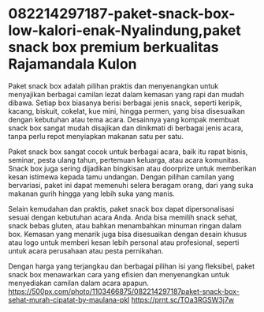 # 082214297187-paket-snack-box-low-kalori-enak-Nyalindung,paket snack box premium berkualitas Rajamandala Kulon
Paket snack box adalah pilihan praktis dan menyenangkan untuk menyajikan berbagai camilan lezat dalam kemasan yang rapi dan mudah dibawa. Setiap box biasanya berisi berbagai jenis snack, seperti keripik, kacang, biskuit, cokelat, kue mini, hingga permen, yang bisa disesuaikan dengan kebutuhan atau tema acara. Desainnya yang kompak membuat snack box sangat mudah disajikan dan dinikmati di berbagai jenis acara, tanpa perlu repot menyiapkan makanan satu per satu.

Paket snack box sangat cocok untuk berbagai acara, baik itu rapat bisnis, seminar, pesta ulang tahun, pertemuan keluarga, atau acara komunitas. Snack box juga sering dijadikan bingkisan atau doorprize untuk memberikan kesan istimewa kepada tamu undangan. Dengan pilihan camilan yang bervariasi, paket ini dapat memenuhi selera beragam orang, dari yang suka makanan gurih hingga yang lebih suka yang manis.

Selain kemudahan dan praktis, paket snack box dapat dipersonalisasi sesuai dengan kebutuhan acara Anda. Anda bisa memilih snack sehat, snack bebas gluten, atau bahkan menambahkan minuman ringan dalam box. Kemasan yang menarik juga bisa disesuaikan dengan desain khusus atau logo untuk memberi kesan lebih personal atau profesional, seperti untuk acara perusahaan atau pesta pernikahan.

Dengan harga yang terjangkau dan berbagai pilihan isi yang fleksibel, paket snack box menawarkan cara yang efisien dan menyenangkan untuk menyediakan camilan dalam acara apapun.
https://500px.com/photo/1103466875/082214297187paket-snack-box-sehat-murah-cipatat-by-maulana-pkl
https://prnt.sc/TOa3RGSW3j7w
